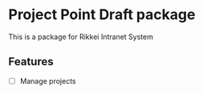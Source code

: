 Project Point Draft package
===

This is a package for Rikkei Intranet System

Features
---

- [ ] Manage projects
